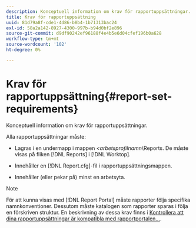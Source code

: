 ```yaml
---
description: Konceptuell information om krav för rapportuppsättningar.
title: Krav för rapportuppsättning
uuid: 81d79a8f-cde1-4d86-b8b4-1b71313bac24
exl-id: 58a2a142-8927-4300-997b-b94d0bf2e896
source-git-commit: d9df90242ef96188f4e4b5e6d04cfef196b0a628
workflow-type: tm+mt
source-wordcount: '102'
ht-degree: 0%

---
```


# Krav för rapportuppsättning{#report-set-requirements}

Konceptuell information om krav för rapportuppsättningar.

Alla rapportuppsättningar måste:

* Lagras i en undermapp i mappen *&lt;arbetsprofilnamn*\Reports. De måste visas på fliken [!DNL Reports] i [!DNL Worktop].

* Innehåller en [!DNL Report.cfg]-fil i rapportuppsättningsmappen.
* Innehåller (eller pekar på) minst en arbetsyta.

>[!NOTE]
>
>För att kunna visas med [!DNL Report Portal] måste rapporter följa specifika namnkonventioner. Dessutom måste katalogen som rapporter sparas i följa en förskriven struktur. En beskrivning av dessa krav finns i [Kontrollera att dina rapportuppsättningar är kompatibla med rapportportalen...](../../home/c-rpt-oview/c-install-rpt-port/c-rpt-port-user-inter.md#section-2b141e5d198a4bbea455699126c24706).
